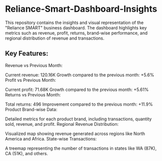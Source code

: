 # Reliance-Smart-Dashboard-Insights
This repository contains the insights and visual representation of the "Reliance SMART" business dashboard. The dashboard highlights key metrics such as revenue, profit, returns, brand-wise performance, and regional distribution of revenue and transactions.

## Key Features: ##
Revenue vs Previous Month:

Current revenue: 120.16K
Growth compared to the previous month: +5.6%
Profit vs Previous Month:

Current profit: 71.68K
Growth compared to the previous month: +5.61%
Returns vs Previous Month:

Total returns: 496
Improvement compared to the previous month: +11.9%
Product Brand-wise Data:

Detailed metrics for each product brand, including transactions, quantity sold, revenue, and profit.
Regional Revenue Distribution:

Visualized map showing revenue generated across regions like North America and Africa.
State-wise Transactions:

A treemap representing the number of transactions in states like WA (87K), CA (51K), and others.
